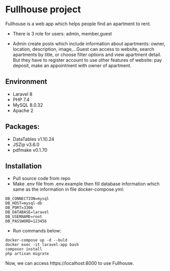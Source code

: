 <h1>Fullhouse project</h1>
Fullhouse is a web app which helps people find an apartment to rent. 

- There is 3 role for users: admin, member,guest

- Admin create posts which include information about apartments: owner, location, description, image,...Guest can access to website, search apartments by title, or choose filter options and view apartment detail. But they have to register account  to use other features of website: pay deposit, make an appointment with owner of apartment.

## Environment
- Laravel 8
- PHP 7.4
- MySQL 8.0.32
- Apache 2

## Packages:
- DataTables v1.10.24
- JSZip v3.6.0
- pdfmake v0.1.70

## Installation
- Pull source code from repo
- Make .env file from .env.example then fill database information which same as the information in file docker-compose.yml:
```
DB_CONNECTION=mysql
DB_HOST=mysql-db
DB_PORT=3306
DB_DATABASE=laravel
DB_USERNAME=root
DB_PASSWORD=123456
```
- Run commands below:
```
docker-compose up -d --buld
docker exec -it laravel-app bash
composer install
php artisan migrate
```
Now, we can access https://localhost:8000 to use Fullhouse.
